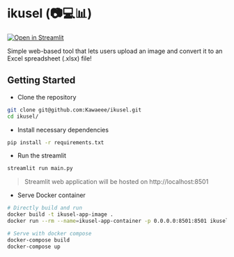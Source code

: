 # ikusel (📷💻📊)
[![Open in Streamlit](https://static.streamlit.io/badges/streamlit_badge_black_white.svg)](https://kawaeee-ikusel-main-2eujpn.streamlit.app/)

Simple web-based tool that lets users upload an image and convert it to an Excel spreadsheet (.xlsx) file!

## Getting Started

* Clone the repository
```bash
git clone git@github.com:Kawaeee/ikusel.git
cd ikusel/
```

* Install necessary dependencies
```bash
pip install -r requirements.txt
```

* Run the streamlit
```bash
streamlit run main.py
```
> Streamlit web application will be hosted on http://localhost:8501

* Serve Docker container
```bash
# Directly build and run
docker build -t ikusel-app-image .
docker run --rm --name=ikusel-app-container -p 0.0.0.0:8501:8501 ikusel-app-image

# Serve with docker compose
docker-compose build
docker-compose up
```